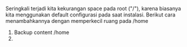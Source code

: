Seringkali terjadi kita kekurangan space pada root ("/"), karena biasanya kita menggunakan default configurasi pada saat instalasi. Berikut cara menambahkannya dengan memperkecil ruang pada /home

1. Backup content /home
2. 
